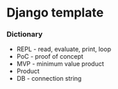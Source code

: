 # Django template


### Dictionary
- REPL - read, evaluate, print, loop
- PoC - proof of concept
- MVP - minimum value product
- Product
- DB - connection string